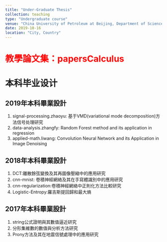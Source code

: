```yaml
---
title: "Under-Graduate Thesis"
collection: teaching
type: "Undergraduate course"
venue: "China University of Petroleum at Beijing, Department of Science"
date: 2019-10-16
location: "City, Country"
---
```


# <span style="color:red">教學論文集：papersCalculus</span>

# 本科毕业设计

## 2019年本科畢業設計
  1. signal-processing.zhaoyu: 基于VMD(variational mode decomposition)方法信号处理研究
  2. data-analysis.zhangfy: Random Forest method and its application in regression
  3. applied-math.liwang: Convolution Neural Network and its Application in Image Denoising


## 2018年本科畢業設計

  1. DCT:離散餘弦變換及其再圖像壓縮中的應用研究
  2. cnn-mnist: 卷積神經網絡及其在手寫體識別中的應用研究
  3. cnn-regularization:卷積神經網絡中正則化方法比較研究
  4. Logistic-Entropy:羅吉斯提回歸和最大熵


## 2017年本科畢業設計

  1. string公式證明與其數值逼近研究
  2. 分形集維數的數值與分析方法研究 
  3. Prony方法及其在地震信號處理中的應用研究
